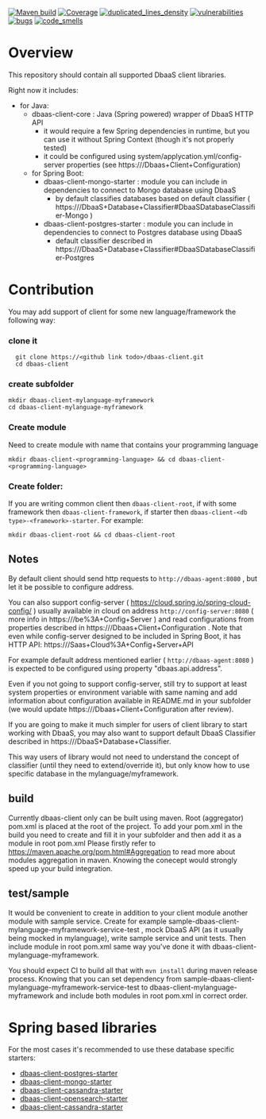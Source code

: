 [![Maven build](https://github.com/Netcracker/qubership-dbaas-client/actions/workflows/maven-build.yaml/badge.svg)](https://github.com/Netcracker/qubership-dbaas-client/actions/workflows/maven-build.yaml)
[![Coverage](https://sonarcloud.io/api/project_badges/measure?metric=coverage&project=Netcracker_qubership-dbaas-client)](https://sonarcloud.io/summary/overall?id=Netcracker_qubership-dbaas-client)
[![duplicated_lines_density](https://sonarcloud.io/api/project_badges/measure?metric=duplicated_lines_density&project=Netcracker_qubership-dbaas-client)](https://sonarcloud.io/summary/overall?id=Netcracker_qubership-dbaas-client)
[![vulnerabilities](https://sonarcloud.io/api/project_badges/measure?metric=vulnerabilities&project=Netcracker_qubership-dbaas-client)](https://sonarcloud.io/summary/overall?id=Netcracker_qubership-dbaas-client)
[![bugs](https://sonarcloud.io/api/project_badges/measure?metric=bugs&project=Netcracker_qubership-dbaas-client)](https://sonarcloud.io/summary/overall?id=Netcracker_qubership-dbaas-client)
[![code_smells](https://sonarcloud.io/api/project_badges/measure?metric=code_smells&project=Netcracker_qubership-dbaas-client)](https://sonarcloud.io/summary/overall?id=Netcracker_qubership-dbaas-client)

# Overview

This repository should contain all supported DbaaS client libraries. 

Right now it includes: 
 - for Java: 
   - dbaas-client-core : Java (Spring powered) wrapper of DbaaS HTTP API 
     - it would require a few Spring dependencies in runtime, but you can use it without Spring Context (though it's not properly tested)
     - it could be configured using system/applycation.yml/config-server properties (see https://<github link todo>/Dbaas+Client+Configuration)
   - for Spring Boot:
     - dbaas-client-mongo-starter : module you can include in dependencies to connect to Mongo database using DbaaS
         - by default classifies databases based on default classifier ( https://<github link todo>/DbaaS+Database+Classifier#DbaaSDatabaseClassifier-Mongo )
     - dbaas-client-postgres-starter : module you can include in dependencies to connect to Postgres database using DbaaS
         - default classifier described in https://<github link todo>/DbaaS+Database+Classifier#DbaaSDatabaseClassifier-Postgres

# Contribution

You may add support of client for some new language/framework the following way:

### clone it
``` 
  git clone https://<github link todo>/dbaas-client.git 
  cd dbaas-client
```

### create subfolder
```
mkdir dbaas-client-mylanguage-myframework
cd dbaas-client-mylanguage-myframework
```

### Create module
Need to create module with name that contains your programming language
```
mkdir dbaas-client-<programming-language> && cd dbaas-client-<programming-language>
```

### Create folder: 
If you are writing common client then `dbaas-client-root`, if with some framework then `dbaas-client-framework`, if starter then `dbaas-client-<db type>-<framework>-starter`. For example:
```
mkdir dbaas-client-root && cd dbaas-client-root
```

## Notes 
By default client should send http requests to `http://dbaas-agent:8080` , but let it be possible to configure address. 

You can also support config-server ( https://cloud.spring.io/spring-cloud-config/ ) 
usually available in cloud on address `http://config-server:8080` ( more info in https://<github link todo>/be%3A+Config+Server )
and read configurations from properties described in https://<github link todo>/Dbaas+Client+Configuration . 
Note that even while config-server designed to be included in Spring Boot, it has HTTP API: 
https://<github link todo>/Saas+Cloud%3A+Config+Server+API 

For example default address mentioned earlier ( `http://dbaas-agent:8080` ) is expected to be configured using property "dbaas.api.address".

Even if you not going to support config-server, still try to support at least system properties or environment variable with same naming 
and add information about configuration available in README.md in your subfolder (we would update https://<github link todo>/Dbaas+Client+Configuration after review).

If you are going to make it much simpler for users of client library to start working with DbaaS, you may also 
want to support default DbaaS Classifier described in https://<github link todo>/DbaaS+Database+Classifier.

This way users of library would not need to understand the concept of classifier (until they need to extend/override it),
but only know how to use specific database in the mylanguage/myframework. 


## build 
Currently dbaas-client only can be built using maven. Root (aggregator) pom.xml is placed at the root of the project. 
To add your pom.xml in the build you need to create and fill it in your subfolder and then add it as a module in root pom.xml
Please firstly refer to https://maven.apache.org/pom.html#Aggregation to read more about modules aggregation in maven. 
Knowing the conecept would strongly speed up your build integration.

## test/sample
It would be convenient to create in addition to your client module another module with sample service.
Create for example sample-dbaas-client-mylanguage-myframework-service-test , mock DbaaS API (as it usually being mocked in mylanguage), write sample service and unit tests. 
Then include module in root pom.xml same way you've done it with dbaas-client-mylanguage-myframework. 

You should expect CI to build all that with `mvn install` during maven release process. Knowing that you can set dependency from 
sample-dbaas-client-mylanguage-myframework-service-test to dbaas-client-mylanguage-myframework and include both modules in root pom.xml in correct order.

# Spring based libraries
For the most cases it's recommended to use these database specific starters:
* [dbaas-client-postgres-starter](./dbaas-client-java/dbaas-client-postgres-starter/README.md)
* [dbaas-client-mongo-starter](./dbaas-client-java/dbaas-client-mongo-starter/README.md)
* [dbaas-client-cassandra-starter](./dbaas-client-java/dbaas-client-cassandra-starter/README.md)
* [dbaas-client-opensearch-starter](./dbaas-client-java/dbaas-client-opensearch-starter/README.md)
* [dbaas-client-cassandra-starter](./dbaas-client-java/dbaas-client-cassandra-starter/README.md)
